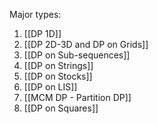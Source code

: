 Major types:
1. [[DP 1D]]
2. [[DP 2D-3D and DP on Grids]]
3. [[DP on Sub-sequences]]
4. [[DP on Strings]]
5. [[DP on Stocks]]
6. [[DP on LIS]]
7. [[MCM DP - Partition DP]]
8. [[DP on Squares]]

